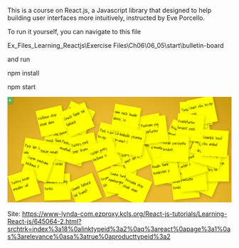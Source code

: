 This is a course on React.js, a Javascript library that designed to help building user interfaces more intuitively, instructed by Eve Porcello.

To run it yourself, you can navigate to this file

Ex_Files_Learning_Reactjs\Exercise Files\Ch06\06_05\start\bulletin-board

and run


npm install

npm start



![](images/note.PNG)


Site: https://www-lynda-com.ezproxy.kcls.org/React-js-tutorials/Learning-React-js/645064-2.html?srchtrk=index%3a18%0alinktypeid%3a2%0aq%3areact%0apage%3a1%0as%3arelevance%0asa%3atrue%0aproducttypeid%3a2


